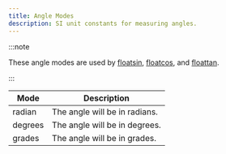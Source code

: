 ```yaml
---
title: Angle Modes
description: SI unit constants for measuring angles.
---
```


:::note

These angle modes are used by [floatsin](../functions/floatsin), [floatcos](../functions/floatcos), and [floattan](../functions/floattan).

:::

| Mode    | Description                   |
| ------- | ----------------------------- |
| radian  | The angle will be in radians. |
| degrees | The angle will be in degrees. |
| grades  | The angle will be in grades.  |
